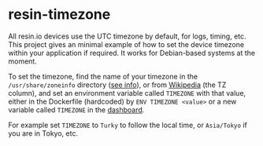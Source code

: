 # resin-timezone

All resin.io devices use the UTC timezone by default, for logs, timing, etc. This
project gives an minimal example of how to set the device timezone within
your application if required. It works for Debian-based systems at the moment.

To set the timezone, find the name of your timezone in the `/usr/share/zoneinfo`
directory ([see info](https://wiki.debian.org/TimeZoneChanges)), or from
[Wikipedia](https://en.wikipedia.org/wiki/List_of_tz_database_time_zones#List)
(the TZ column), and set an environment variable called `TIMEZONE` with that
value, either in the Dockerfile (hardcoded) by `ENV TIMEZONE <value>` or a new
variable called `TIMEZONE` in the [dashboard](https://docs.resin.io/management/env-vars/).

For example set `TIMEZONE` to `Turky` to follow the local time, or
`Asia/Tokyo` if you are in Tokyo, etc.


